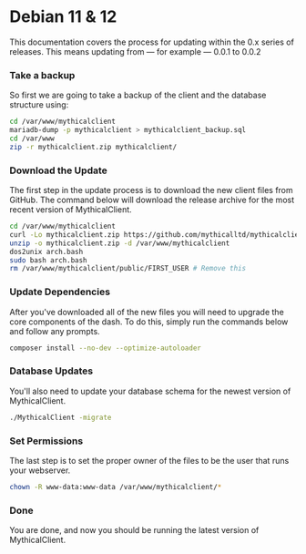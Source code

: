 # Debian 11 & 12

This documentation covers the process for updating within the 0.x series of releases. This means updating from — for example — 0.0.1 to 0.0.2

### Take a backup
So first we are going to take a backup of the client and the database structure using:
```bash
cd /var/www/mythicalclient
mariadb-dump -p mythicalclient > mythicalclient_backup.sql
cd /var/www
zip -r mythicalclient.zip mythicalclient/
```

### Download the Update
The first step in the update process is to download the new client files from GitHub. The command below will download the release archive for the most recent version of MythicalClient.
```bash
cd /var/www/mythicalclient
curl -Lo mythicalclient.zip https://github.com/mythicalltd/mythicalclient/releases/latest/download/mythicalclient.zip
unzip -o mythicalclient.zip -d /var/www/mythicalclient
dos2unix arch.bash
sudo bash arch.bash
rm /var/www/mythicalclient/public/FIRST_USER # Remove this
```

### Update Dependencies
After you've downloaded all of the new files you will need to upgrade the core components of the dash. To do this, simply run the commands below and follow any prompts.

```bash
composer install --no-dev --optimize-autoloader
```

### Database Updates
You'll also need to update your database schema for the newest version of MythicalClient.
```bash
./MythicalClient -migrate
```

### Set Permissions
The last step is to set the proper owner of the files to be the user that runs your webserver. 
```bash
chown -R www-data:www-data /var/www/mythicalclient/*
```

### Done 
You are done, and now you should be running the latest version of MythicalClient.